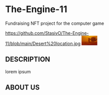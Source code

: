 # The-Engine-11
Fundraising NFT project for the computer game

https://github.com/StasivO/The-Engine-11/blob/main/Desert%20location.jpg
<img src="https://github.com/StasivO/The-Engine-11/blob/main/Desert%20location.jpg" alt="" style="max-width: 50px;">

<h2>DESCRIPTION</h2>
<p>lorem ipsum</p>
  
<h2>ABOUT US</h2> 

